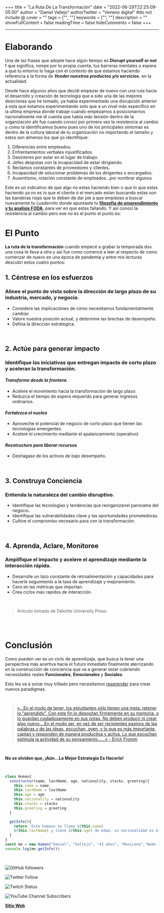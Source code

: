 +++
title = "La Ruta De La Transformación"
date = "2022-06-29T22:25:09-05:00"
author = "Daniel Vallejo"
authorTwitter = "Veneno digital" #do not include @
cover = ""
tags = ["", ""]
keywords = ["", ""]
description = ""
showFullContent = false
readingTime = false
hideComments = false
+++

---

# Elaborando

Una de las frases que adopte hace algún tiempo es **Disrupt yourself or not !** que significa, rompe por tu propia cuenta,  tus barreras mentales o espera a que tu entorno lo haga con el contexto de que estamos haciendo referencia a la forma de **_Vender nuestros productos y/o servicios._** en la actualidad.


Desde hace algunos años que decidi empezar de nuevo con una ruta hacia el desarrollo y creación de tecnología que a sido una de las mejores desiciones que he tomado, ya habia experimentado una disrupción anterior a esta que estamos experimentando solo que a un nivel más específico en la ultima empresa donde trabaje cuando empezamos a posicionarnos nacionalmente me di cuenta que habia más tensión dentro de la organización ahi fue cuando conoci por primera vez la resistencia al cambío y como la identificamos bueno pues uno de los principales sintomas es dentro de la cultura laboral de tu organización no importando el tamaño y estos son almenos los que yo identifique: 

1. Diferencias entre empleados.
2. Enfrentamientos verbales injustificados.
3. Desinteres por estar en el lugar de trabajo.
4. Jefes despotas con la incapacidad de estar dirigiendo.
5. Reclamos constantes de proveedores y clientes.
6. Incapacidad de solucionar problemas de los dirigentes o encargados.
7. Ausentismo, rotación  constante de empleados...por nombrar algunos

Este es un indicativo de que  algo no estas haciendo bien o que lo que estas haciendo ya no es lo que el cliente ó el mercado estan buscando  estas son las banderas rojas que te deben de dar pie a que empiezes a buscar nuevamente tu cuadernito donde apuntaste tu **[filosofia de emprendimiento y tu analisis FODA](https://danyveneno.github.io/presentacion/)**, para ver en que estas fallando. Y así conocí la resistencia al cambío pero ese no es el punto el punto es:



# El Punto


**La ruta de la transformación** cuando empecé a grabar la temporada dos una cosa te lleva a otra y así fue como comencé a leer al respecto de como comenzar de nuevo en una época de pandemia  y entre mis lecturas descubrí estos cuatro puntos:

## 1. **Céntrese en los esfuerzos**


### **Alinee el punto de vista sobre la dirección de largo plazo de su industria, mercado, y negocio.**


- Considere las implicaciónes de cómo necesitamos fundamentalmente cambiar.
- Valore nuestra posición actual, y determine las brechas de desempeño.
- Defina la dirección estrategica.

<br>



## 2. **Actúe para generar impacto**


### **Identifique las iniciativas que entregan impacto de corto plazo y aceleran la transformación.**


#### **_Transforme desde la frontera_**.
- Acelere el movimiento hacia la transformación de largo plazo.
- Reduzca el tiempo de espera requerido para generar ingresos ordinarios.

#### **_Fortalezca el nucleo_**

- Aproveche el potencial de negocio de corto plazo que tienen las tecnologias emergentes.
- Acelere el crecimiento mediante el apalancamiento (operativo)


#### **_Reestructure para liberar recursos_**

- Deshágase de los activos de bajo desempeño.

<br>





## 3. **Construya Conciencia**


### **Entienda la naturaleza del cambio disruptivo.**


- Identifique las tecnologías y tendencias que reorganizanel panorama del negocio.
- Identifique las vulnerabilidades clave y las oportunidades prometedoras.
- Cultive el compromiso necesario para con la transformación.


<br>

## 4. **Aprenda, Aclare, Monitoree**


### **Amplifique el impacto y acelere el aprendizaje mediante la interacción rápida.**


- Desarrolle un lazo constante de retroalimentación y capacidades para hacerle seguimiento a la tasa de aprendizaje y mejoramiento.
- Cero en las métricas que importan.
- Crea ciclos más rapidos de interacción.

<br>


> Articulo tomado de Deloitte University Press.

<br></br>



# Conclusión

Como pueden ver es un ciclo de aprendizaje, que busca la tener una perspectiva más acertiva hacia el futuro inmediato finalmente aterrizando en la construcción de conciencia que va a generar estar cubriendo necesidades reales **Funcionales**, **Emocionales** y **Sociales**.


Esto les va a sonar muy trillado pero necesitamos [reaprender](https://es.wikipedia.org/wiki/Aprendizaje#:~:text=El%20aprendizaje%20es%20el%20proceso%20a%20trav%C3%A9s%20del,experiencia%2C%20la%20instrucci%C3%B3n%2C%20el%20razonamiento%20y%20la%20observaci%C3%B3n.) para crear nuevos paradigmas.




<br>

> [«...En el modo de tener, los estudiantes sólo tienen una meta: retener lo “aprendido”. Con este fin lo depositan firmemente en su memoria, o lo guardan cuidadosamente en sus notas. No deben producir ni crear algo nuevo....En el modo ser, en vez de ser recipientes pasivos de las palabras y de las ideas, escuchan, oyen, y lo que es más importante, captan y responden de manera productiva y activa. Lo que escuchan estimula la actividad de su pensamiento......»  -  Erich Fromm](https://www.bloghemia.com/2022/02/el-aprendizaje-en-el-estudiante-por.html#:~:text=El%20aprendizaje%20en%20el%20estudiante%20%7C%20por%20Erich,memoria%2C%20o%20lo%20guardan%20cuidadosamente%20en%20sus%20notas.)

<br>

**No se olviden que, ¡Aún...La Mejor Estrategia Es Hacerlo!**

<br>


```js
class Human{
  constructor(name, lastName, age, nationality, stacks, greeting){
    this.name = name
    this.lastName = lastName
    this.age = age
    this.nationality = nationality
    this.stacks = stacks
    this.greeting = greeting
  }

  getInfo(){
    return `Este humano se llama ${this.name}
    ${this.lastName} y tiene ${this.age} de edad, su nacionalidad es ${this.nationality} y esta aprendiendo a programar en ${this.stacks}y te manda saludos ${this.greeting}`
  }
}
const me = new Human("Daniel", "Vallejo", "43 años", "Mexicana","Node Js y Javascript", "desde México")
console.log(me.getInfo())

```

<br>


![GitHub followers](https://img.shields.io/github/followers/DanyVeneno?style=social)

![Twitter Follow](https://img.shields.io/twitter/follow/venenodigital?style=social)

![Twitch Status](https://img.shields.io/twitch/status/yehiibhii?style=social)

![YouTube Channel Subscribers](https://img.shields.io/youtube/channel/subscribers/UC8UhdMAKJX56O2PY8kzBIlw?style=social)


[**Sitio Web**](https://juanitovenenoestudio.azurewebsites.net/)










